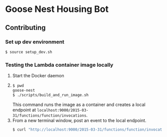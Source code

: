 # Goose Nest Housing Bot

## Contributing

### Set up dev environment
```bash
$ source setup_dev.sh
```

### Testing the Lambda container image locally
1. Start the Docker daemon
2. ```bash
   $ pwd
   goose-nest
   $ ./scripts/build_and_run_image.sh
   ```
   This command runs the image as a container and creates a local endpoint at `localhost:9000/2015-03-31/functions/function/invocations`.
3. From a new terminal window, post an event to the local endpoint.
   ```bash
   $ curl "http://localhost:9000/2015-03-31/functions/function/invocations" -d '{}'
   ```
